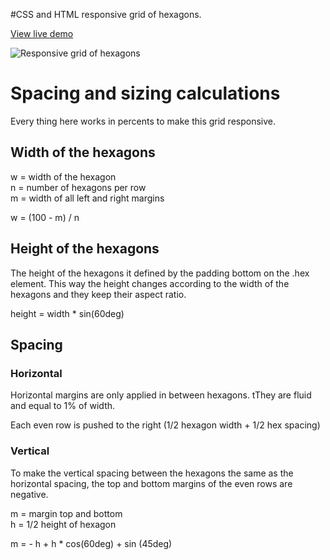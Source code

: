 #CSS and HTML responsive grid of hexagons.

[View live demo](http://web-tiki.github.io/responsive-grid-of-hexagons/)


![Responsive grid of hexagons](http://i.stack.imgur.com/NyGjd.jpg)

# Spacing and sizing calculations
Every thing here works in percents to make this grid responsive.


## Width of the hexagons
w = width of the hexagon  
n = number of hexagons per row  
m = width of all left and right margins

w = (100 - m) / n

## Height of the hexagons
The height of the hexagons it defined by the padding bottom on the .hex element. This way the height changes according to the width of the hexagons and they keep their aspect ratio.

height = width * sin(60deg)

## Spacing
### Horizontal
Horizontal margins are only applied in between hexagons. tThey are fluid and equal to 1% of width.

Each even row is pushed to the right (1/2 hexagon width + 1/2 hex spacing)

### Vertical
To make the vertical spacing between the hexagons the same as the horizontal spacing, the top and bottom margins of the even rows are negative.

m = margin top and bottom  
h = 1/2 height of hexagon  


m = - h + h * cos(60deg) + sin (45deg)
